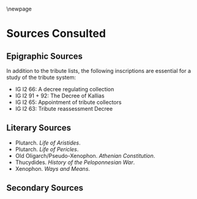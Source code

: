 


\newpage

# Sources Consulted #


## Epigraphic Sources ##

In addition to the tribute lists, the following inscriptions are essential for a study of the tribute system:

- IG I2 66:  A decree regulating collection
- IG I2 91 + 92:  The Decree of Kallias
- IG I2 65: Appointment of tribute collectors
- IG I2 63: Tribute reassessment Decree

## Literary Sources ##

- Plutarch. *Life of Aristides*.
- Plutarch. *Life of Pericles*. 
- Old Oligarch/Pseudo-Xenophon.  *Athenian Constitution*.
- Thucydides. *History of the Peloponnesian War*.
- Xenophon. *Ways and Means*. 

## Secondary Sources ##






